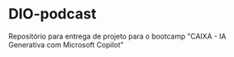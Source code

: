 # DIO-podcast
Repositório para entrega de projeto para o bootcamp "CAIXA - IA Generativa com Microsoft Copilot" 
